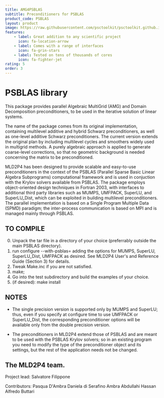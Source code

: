 ```yaml
---
title: AMG4PSBLAS
subtitle: Preconditioners for PSBLAS
product_code: PSBLAS
layout: product
image: https://raw.githubusercontent.com/psctoolkit/psctoolkit.github.io/master/img/amg4psblaslibrary.png
features:
    - label: Great addition to any scientific project
      icon: fa-location-arrow
    - label: Comes with a range of interfaces
      icon: fa-grin-stars
    - label: Tested on tens of thousands of cores
      icon: fa-fighter-jet
rating: 5
order: 3
---
```


PSBLAS library
===========================


This package provides parallel Algebraic MultiGrid (AMG)
and Domain Decomposition preconditioners, to be used in the
iterative solution of linear systems.

The name of the package comes from its original implementation,
containing multilevel additive and hybrid Schwarz preconditioners,
as well as one-level additive Schwarz preconditioners. The current
version extends the original plan by including multilevel cycles
and smoothers widely used in multigrid methods. A purely algebraic
approach is applied to generate coarse-level corrections, so that
no geometric background is needed concerning the matrix to be
preconditioned.

MLD2P4 has been designed to provide scalable and easy-to-use 
preconditioners in the context of the PSBLAS (Parallel Sparse Basic
Linear Algebra Subprograms) computational framework and is used
in conjuction with the Krylov solvers available from PSBLAS. The
package employs object-oriented design techniques in Fortran 2003,
with interfaces to additional third party libraries such as MUMPS,
UMFPACK, SuperLU, and SuperLU_Dist, which can be exploited in building
multilevel preconditioners. The parallel implementation is based on
a Single Program Multiple Data (SPMD) paradigm; the inter-process
communication is based on MPI and is managed mainly through PSBLAS.

TO COMPILE
----------

0. Unpack the tar file in a directory of your choice (preferrably
   outside the main PSBLAS directory).
1. run configure --with-psblas=<ABSOLUTE path of the PSBLAS install directory>
   adding the options for MUMPS, SuperLU, SuperLU_Dist, UMFPACK as desired.
   See MLD2P4 User's and Reference Guide (Section 3) for details.
2. Tweak Make.inc if you are not satisfied.
3. make; 
4. Go into the test subdirectory and build the examples of your choice.
5. (if desired): make install 


NOTES
-----

- The single precision version is supported only by MUMPS and SuperLU;
  thus, even if you specify at configure time to use UMFPACK or SuperLU_Dist, 
  the corresponding preconditioner options will be available only from
  the double precision version.

- The preconditioners in MLD2P4 extend those of PSBLAS and are meant
  to be used with the PSBLAS Krylov solvers; so in an existing program
  you need to modify the type of the preconditioner object and its
  settings, but the rest of the application needs not be changed. 
   

The MLD2P4 team. 
----------------
Project lead:
Salvatore Filippone

Contributors:
Pasqua     D'Ambra
Daniela    di Serafino
Ambra	   Abdullahi Hassan
Alfredo    Buttari
